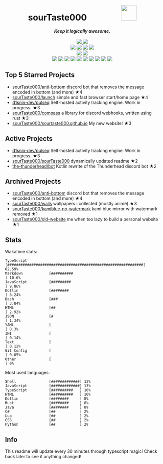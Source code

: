 <!-- deno-fmt-ignore-file -->
<h1 align="center">sourTaste000&emsp;&emsp;&emsp;&emsp;<img src="https://avatars.githubusercontent.com/u/47074495" width="50px"></h1>
<div align="center">
  <b><i>Keep it logically awesome.</i></b>
  <br />
  <br />
  <a href="https://heartbeat.sourtaste000.dev">
    <img src="https://img.shields.io/badge/dynamic/json?color=ffc9e5&label=Last%20seen&query=last_beat_formatted&suffix=%20ago&url=https%3A%2F%2Fheartbeat.sourtaste000.dev%2Fapi%2Fstats" />
  </a>
  <img src="https://img.shields.io/badge/Discord-sourTaste000%232391-e9d3d0?labelColor=4c566a&logo=Discord" />
  <br />
  <img src="https://img.shields.io/badge/-Vim-%23ec91d8?logo=Vim&labelColor=4c566a" />
  <img src="https://img.shields.io/badge/-CLion-%23f69ee1?logo=CLion&labelColor=4c566a" />
  <img src="https://img.shields.io/badge/-IntellJ IDEA-%23ffb4ed?logo=IntelliJIDEA&labelColor=4c566a" />
  <img src="https://img.shields.io/badge/-Visual Studio Code-%23ffcee0?logo=VisualStudioCode&labelColor=4c566a" />
  <br />
  <img src="https://img.shields.io/badge/-macOS-%23ffaaea?logo=macOS&labelColor=4c566a" />
  <img src="https://img.shields.io/badge/-Linux-%23f4d3d5?logo=Linux&labelColor=4c566a" />
  <br />
<img src="https://img.shields.io/badge/-TypeScript-fae1dd" />
<img src="https://img.shields.io/badge/-HTML-d8e2dc" />
<img src="https://img.shields.io/badge/-Kotlin-ffd7ba" />
<img src="https://img.shields.io/badge/-Rust-ffe5d9" />
<img src="https://img.shields.io/badge/-other-fcd5ce" />
<img src="https://img.shields.io/badge/-Shell-e8e8e4" />
<img src="https://img.shields.io/badge/-Java-ece4db" />
<img src="https://img.shields.io/badge/-Swift-fec89a" />
<img src="https://img.shields.io/badge/-JavaScript-f8edeb" />
<img src="https://img.shields.io/badge/-CSS-fec5bb" />
  <br />
</div>

## Top 5 Starred Projects

- [sourTaste000/anti-bottom](https://github.com/sourTaste000/anti-bottom) discord bot that removes the message encoded in bottom (and more) ★4
- [sourTaste000/launch](https://github.com/sourTaste000/launch) simple and fast browser start/home page ★4
- [d1snin-dev/pulseq](https://github.com/d1snin-dev/pulseq) Self-hosted activity tracking engine. Work in progress. ★3
- [sourTaste000/compass](https://github.com/sourTaste000/compass) a library for discord webhooks, written using rust ★3
- [sourTaste000/sourtaste000.github.io](https://github.com/sourTaste000/sourtaste000.github.io) My new website! ★3

## Active Projects

- [d1snin-dev/pulseq](https://github.com/d1snin-dev/pulseq) Self-hosted activity tracking engine. Work in progress. ★3
- [sourTaste000/sourTaste000](https://github.com/sourTaste000/sourTaste000) dynamically updated readme ★2
- [the-thunderhead/bot](https://github.com/the-thunderhead/bot) Kotlin rewrite of the Thunderhead discord bot ★2

## Archived Projects

- [sourTaste000/anti-bottom](https://github.com/sourTaste000/anti-bottom) discord bot that removes the message encoded in bottom (and more) ★4
- [sourTaste000/walls](https://github.com/sourTaste000/walls) wallpapers i collected (mostly anime) ★3
- [sourTaste000/kamiblue-no-watermark](https://github.com/sourTaste000/kamiblue-no-watermark) kami blue mirror with watermark removed ★1
- [sourTaste000/old-website](https://github.com/sourTaste000/old-website) me when too lazy to build a personal website ★1

## Stats

Wakatime stats:
```
TypeScript          [##############################################################] 62.59%
Markdown            [##########                                                   ] 10.6%
JavaScript          [#########                                                    ] 9.86%
Kotlin              [########                                                     ] 8.24%
Bash                [###                                                          ] 3.84%
HTML                [##                                                           ] 2.92%
JSON                [#                                                            ] 1.34%
YAML                [                                                             ] 0.3%
INI                 [                                                             ] 0.14%
Text                [                                                             ] 0.12%
Git Config          [                                                             ] 0.05%
Other               [                                                              ] 0%
```

Most used languages:
```
Shell               [#############] 13%
JavaScript          [#############] 13%
TypeScript          [##########   ] 10%
HTML                [##########   ] 10%
Kotlin              [########     ] 8%
Rust                [########     ] 8%
Java                [########     ] 8%
C#                  [##           ] 2%
Lua                 [##           ] 2%
CSS                 [##           ] 2%
Python              [##           ] 2%
```

## Info

This readme will update every 30 minutes through typescript magic! Check back later to see if anything changed!
